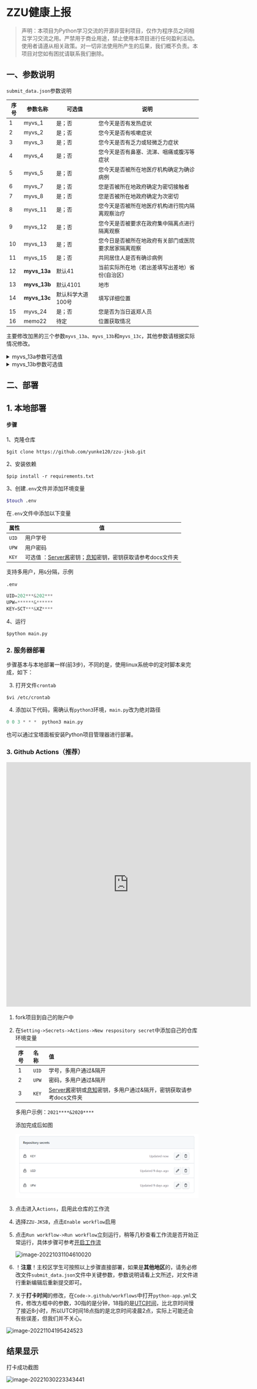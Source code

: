 # ZZU健康上报



> 声明：本项目为Python学习交流的开源非营利项目，仅作为程序员之间相互学习交流之用。严禁用于商业用途，禁止使用本项目进行任何盈利活动。使用者请遵从相关政策。对一切非法使用所产生的后果，我们概不负责。本项目对您如有困扰请联系我们删除。



## 一、参数说明

`submit_data.json`参数说明

| 序号 | 参数名称     | 可选值            | 说明                                                 |
| ---- | ------------ | ----------------- | ---------------------------------------------------- |
| 1    | myvs_1       | 是；否            | 您今天是否有发热症状                                 |
| 2    | myvs_2       | 是；否            | 您今天是否有咳嗽症状                                 |
| 3    | myvs_3       | 是；否            | 您今天是否有乏力或轻微乏力症状                       |
| 4    | myvs_4       | 是；否            | 您今天是否有鼻塞、流涕、咽痛或腹泻等症状             |
| 5    | myvs_5       | 是；否            | 您今天是否被所在地医疗机构确定为确诊病例             |
| 6    | myvs_7       | 是；否            | 您是否被所在地政府确定为密切接触者                   |
| 7    | myvs_8       | 是；否            | 您是否被所在地政府确定为次密切                       |
| 8    | myvs_11      | 是；否            | 您今天是否被所在地医疗机构进行院内隔离观察治疗       |
| 9    | myvs_12      | 是；否            | 您今天是否被要求在政府集中隔离点进行隔离观察         |
| 10   | myvs_13      | 是；否            | 您今日是否被所在地政府有关部门或医院要求居家隔离观察 |
| 11   | myvs_15      | 是；否            | 共同居住人是否有确诊病例                             |
| 12   | **myvs_13a** | 默认41            | 当前实际所在地（若出差填写出差地）省份(自治区)       |
| 13   | **myvs_13b** | 默认4101          | 地市                                                 |
| 14   | **myvs_13c** | 默认科学大道100号 | 填写详细位置                                         |
| 15   | myvs_24      | 是；否            | 您是否为当日返郑人员                                 |
| 16   | memo22       | 待定              | 位置获取情况                                         |

主要修改加黑的三个参数`myvs_13a`、`myvs_13b`和`myvs_13c`，其他参数请根据实际情况修改。

<details>
<summary>myvs_13a参数可选值</summary>
11:北京市
12:天津市
13:河北省
14:山西省
15:内蒙古自治区
21:辽宁省
22:吉林省
23:黑龙江省
31:上海市
32:江苏省
33:浙江省
34:安徽省
35:福建省
36:江西省
37:山东省
41:河南省
42:湖北省
43:湖南省
44:广东省
45:广西壮族自治区
46:海南省
50:重庆市
51:四川省
52:贵州省
53:云南省
54:西藏自治区
61:陕西省
62:甘肃省
63:青海省
64:宁夏回族自治区
65:新疆维吾尔自治区
66:新疆生产建设兵团
71:台湾省
81:香港特别行政区
82:澳门特别行政区
99:国外
</details>

<details>
<summary>myvs_13b参数可选值</summary>
4100：河南省
4101：郑州市
4102：开封市
4103：洛阳市
4104：平顶山市
4105：安阳市
4106：鹤壁市
4107：新乡市
4108：焦作市
4109：濮阳市
4110：许昌市
4111：漯河市
4112：三门峡市
4113：南阳市
4114：商丘市
4115：信阳市
4116：周口市
4117：驻马店市
4118：济源市
4127：河南省周口市川汇区
4151：郑州大学主校区
4152：郑州大学南校区
4153：郑州大学北校区
4154：郑州大学东校区
4155：郑州大学洛阳校区
4156：郑州大学护理校区
4157：郑州大学农学院校区
4190：河南省省直辖县级行政区划

</details>

## 二、部署

## 1. 本地部署

#### 步骤

1、克隆仓库

```shell
$git clone https://github.com/yunke120/zzu-jksb.git
```

2、安装依赖

```shell
$pip install -r requirements.txt
```

3、创建`.env`文件并添加环境变量

```bash
$touch .env
```

在`.env`文件中添加以下变量

| 属性  | 值                                                           |
| ----- | ------------------------------------------------------------ |
| `UID` | 用户学号                                                     |
| `UPW` | 用户密码                                                     |
| `KEY` | 可选值 ：[Server酱](https://sct.ftqq.com/)密钥；[息知](https://xz.qqoq.net/#/index)密钥，密钥获取请参考docs文件夹 |

支持多用户，用`&`分隔，示例

`.env`

```c
UID=202***&202***
UPW=******&******
KEY=SCT***&XZ****
```

4、运行

```shell
$python main.py
```



### 2. 服务器部署

​		步骤基本与本地部署一样(前3步)，不同的是，使用linux系统中的定时脚本来完成，如下：

3. 打开文件`crontab`

```shell
$vi /etc/crontab
```

4. 添加以下代码，需确认有`python3`环境，`main.py`改为绝对路径

```python
0 0 3 * * *  python3 main.py
```

也可以通过宝塔面板安装Python项目管理器进行部署。

### 3. Github Actions（推荐）

<iframe src="https://scribehow.com/embed/Github_Action__kPH0UDb-R_yMNhnYRG8ejw" width="640" height="640" allowfullscreen frameborder="0"></iframe>

1. fork项目到自己的账户中

2. 在`Setting->Secrets->Actions->New respository secret`中添加自己的仓库环境变量

   | 序号 | 名称  | 值                                                           |
   | ---- | ----- | ------------------------------------------------------------ |
   | 1    | `UID` | 学号，多用户通过&隔开                                        |
   | 2    | `UPW` | 密码，多用户通过&隔开                                        |
   | 3    | `KEY` | [Server酱](https://sct.ftqq.com/sendkey)密钥或[息知](https://xz.qqoq.net/#/index)密钥，多用户通过&隔开，密钥获取请参考docs文件夹 |

   多用户示例：`2021****&2020****`

   添加完成后如图

   ![image-20221107174631367](figures/image-20221107174631367.png)

3. 点击进入`Actions`，启用此仓库的工作流

4. 选择`ZZU-JKSB`，点击`Enable workflow`启用

5. 点击`Run workflow->Run workflow`立刻运行，稍等几秒查看工作流是否开始正常运行，具体步骤可参考[开启工作流](docs\开启工作流.pdf)

   ![image-20221031104610020](figures/image-20221031104610020.png)

6. ！**注意**！主校区学生可按照以上步骤直接部署，如果是**其他地区**的，请务必修改文件`submit_data.json`文件中关键参数，参数说明请看上文所述，对文件进行重新编辑后重新提交即可。

7. 关于**打卡时间**的修改，在`Code->.github/workflows`中打开`python-app.yml`文件，修改方框中的参数，30指的是分钟，18指的是[UTC时间](https://time.is/zh/UTC)，比北京时间慢了接近8小时，所以UTC时间18点指的是北京时间凌晨2点，实际上可能还会有些误差，但我们并不关心。

![image-20221104195424523](figures/image-20221104195424523.png)



## 结果显示

打卡成功截图

![image-20221030223343441](figures/image-20221030223343441.png)